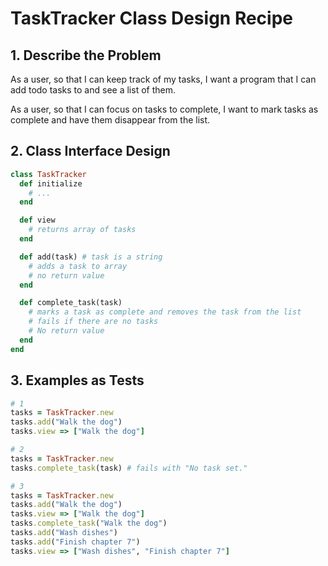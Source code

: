 # TaskTracker Class Design Recipe

## 1. Describe the Problem

As a user, so that I can keep track of my tasks, I want a program that I can add todo tasks to and see a list of them.

As a user, so that I can focus on tasks to complete, I want to mark tasks as complete and have them disappear from the list.

## 2. Class Interface Design


```ruby
class TaskTracker
  def initialize
    # ...
  end

  def view
    # returns array of tasks
  end

  def add(task) # task is a string
    # adds a task to array
    # no return value
  end

  def complete_task(task)
    # marks a task as complete and removes the task from the list
    # fails if there are no tasks
    # No return value
  end
end
```

## 3. Examples as Tests


```ruby
# 1
tasks = TaskTracker.new
tasks.add("Walk the dog")
tasks.view => ["Walk the dog"]

# 2
tasks = TaskTracker.new
tasks.complete_task(task) # fails with "No task set."

# 3
tasks = TaskTracker.new
tasks.add("Walk the dog")
tasks.view => ["Walk the dog"]
tasks.complete_task("Walk the dog")
tasks.add("Wash dishes")
tasks.add("Finish chapter 7")
tasks.view => ["Wash dishes", "Finish chapter 7"]
```